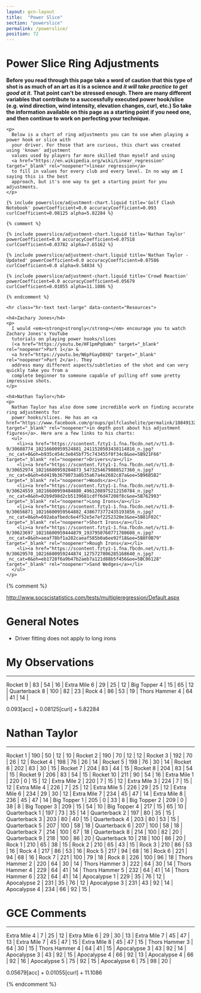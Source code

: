 ```yaml
---
layout: gcn-layout
title:  "Power Slice"
section: "powerslice"
permalink: /powerslice/
position: 72
---
```


<h1 class="gcn-page-header">Power Slice Ring Adjustments</h1>

<div class="row">

  <div class="col-lg-8 col-lg-offset-2 col-md-10 col-md-offset-1 col-sm-12">
    <div class="alert alert-warning text-center" role="alert">
      <strong>
        Before you read through this page take a word of caution that this type of shot is as much of
        an art as it is a science and <em><strong>it will take practice to get good at it.</strong></em>
        That point can't be stressed enough. There are many different variables that contribute to a
        successfully executed power hook/slice (e.g. wind direction, wind intensity, elevation
        changes, curl, etc.) So take the information available on this page as a starting point if
        you need one, and then continue to work on perfecting your technique.
      </strong>
    </div>
  </div>

  <div class="col-lg-8 col-lg-offset-2 col-md-10 col-md-offset-1 col-sm-12">

    <p>
      Below is a chart of ring adjustments you can to use when playing a power hook or slice with
      your driver. For those that are curious, this chart was created using 'known' adjustment
      values used by players far more skilled than myself and using
      <a href="https://en.wikipedia.org/wiki/Linear_regression" target="_blank" rel="noopener">linear regression</a>
      to fill in values for every club and every level. In no way am I saying this is the best
      approach, but it's one way to get a starting point for you adjustments.
    </p>

    {% include powerslice/adjustment-chart.liquid title='Golf Clash Notebook' powerCoefficient=0.0 accuracyCoefficient=0.093 curlCoefficient=0.08125 alpha=5.82284 %}

    {% comment %}

    {% include powerslice/adjustment-chart.liquid title='Nathan Taylor' powerCoefficient=0.0 accuracyCoefficient=0.07518 curlCoefficient=0.03782 alpha=7.65162 %}

    {% include powerslice/adjustment-chart.liquid title='Nathan Taylor - Updated' powerCoefficient=0.0 accuracyCoefficient=0.07586 curlCoefficient=0.0 alpha=9.54034 %}

    {% include powerslice/adjustment-chart.liquid title='Crowd Reaction' powerCoefficient=0.0 accuracyCoefficient=0.05679 curlCoefficient=0.01055 alpha=11.1086 %}

    {% endcomment %}

  </div>

  <div class="col-lg-8 col-lg-offset-2 col-md-10 col-md-offset-1 col-sm-12">

    <hr class="hr-text text-large" data-content="Resources">

    <h4>Zachary Jones</h4>
    <p>
      I would <em><strong>strongly</strong></em> encourage you to watch Zachary Jones's YouTube
      tutorials on playing power hooks/slices
      (<a href="https://youtu.be/HF1pmPqOuWs" target="_blank" rel="noopener">Part 1</a> &
      <a href="https://youtu.be/N6pFGayD8XQ" target="_blank" rel="noopener">Part 2</a>). They
      address many different aspects/subtleties of the shot and can very quickly take you from a
      complete beginner to someone capable of pulling off some pretty impressive shots.
    </p>

    <h4>Nathan Taylor</h4>
    <p>
      Nathan Taylor has also done some incredible work on finding accurate ring adjustments for
      power hooks/slices. He has an <a href="https://www.facebook.com/groups/golfclashelite/permalink/1884913214860458/" target="_blank" rel="noopener">in depth post about his adjustment figures</a>. Here are a few links to his charts:
      <ul>
        <li><a href="https://scontent.fzty1-1.fna.fbcdn.net/v/t1.0-9/30688774_10216600959524881_2411520503438114816_n.jpg?_nc_cat=0&oh=b935c454c3e845bf75c743455f0f34c8&oe=5B921F66" target="_blank" rel="noopener">Drivers</a></li>
        <li><a href="https://scontent.fzty1-1.fna.fbcdn.net/v/t1.0-9/30652974_10216600959204873_5473254679888527360_n.jpg?_nc_cat=0&oh=6d419b3679073a8b35a67a4e2682c87a&oe=5B96B5B2" target="_blank" rel="noopener">Woods</a></li>
        <li><a href="https://scontent.fzty1-1.fna.fbcdn.net/v/t1.0-9/30624559_10216600959484880_4961208975212150784_n.jpg?_nc_cat=0&oh=02b9d98d2cb5139681cdff6d47208f8c&oe=5B762993" target="_blank" rel="noopener">Long Irons</a></li>
        <li><a href="https://scontent.fzty1-1.fna.fbcdn.net/v/t1.0-9/30656871_10216600959564882_4386773772435193856_n.jpg?_nc_cat=0&oh=692abafbedc6e4f52e5e7ef2252320e3&oe=5B81F02C" target="_blank" rel="noopener">Short Irons</a></li>
        <li><a href="https://scontent.fzty1-1.fna.fbcdn.net/v/t1.0-9/30623697_10216600959444879_1937950760771780608_n.jpg?_nc_cat=0&oh=aeaf78bf1a282caeaf585b0a6ee92f18&oe=5B8F0B79" target="_blank" rel="noopener">Rough Irons</a></li>
        <li><a href="https://scontent.fzty1-1.fna.fbcdn.net/v/t1.0-9/30629570_10216600959244874_1275727006285168640_n.jpg?_nc_cat=0&oh=eb1728f6a9b47b2aeb7a121d88b5f456&oe=5BC06128" target="_blank" rel="noopener">Sand Wedges</a></li>
      </ul>
    </p>
  </div>

</div>

{% comment %}

http://www.socscistatistics.com/tests/multipleregression/Default.aspx

General Notes
====================================
* Driver fitting does not apply to long irons

# My Observations
---------------------------------
Rocket       9 |  83 |  54 | 16 |
Extra Mile   6 |  29 |  25 | 12 |
Big Topper   4 |  15 |  65 | 12 |
Quarterback  8 | 100 |  82 | 23 |
Rock         4 |  86 |  53 | 19 |
Thors Hammer 4 |  64 |  41 | 14 |

0.093[acc] + 0.08125[curl] + 5.82284

# Nathan Taylor
---------------------------------
Rocket       1 | 190 |  50 |  12 | 10 |
Rocket       2 | 190 |  70 |  12 | 12 |
Rocket       3 | 192 |  70 |  26 | 12 |
Rocket       4 | 198 |  76 |  26 | 14 |
Rocket       5 | 198 |  76 |  30 | 14 |
Rocket       6 | 202 |  83 |  30 | 15 |
Rocket       7 | 204 |  83 |  44 | 15 |
Rocket       8 | 204 |  83 |  54 | 15 |
Rocket       9 | 206 |  83 |  54 | 15 |
Rocket      10 | 211 |  90 |  54 | 16 |
Extra Mile   1 | 220 |   0 |  15 | 12 |
Extra Mile   2 | 220 |   7 |  15 | 12 |
Extra Mile   3 | 224 |   7 |  15 | 12 |
Extra Mile   4 | 226 |   7 |  25 | 12 |
Extra Mile   5 | 226 |  29 |  25 | 12 |
Extra Mile   6 | 234 |  29 |  30 | 12 |
Extra Mile   7 | 234 |  45 |  47 | 14 |
Extra Mile   8 | 236 |  45 |  47 | 14 |
Big Topper   1 | 205 |   0 |  33 |  8 |
Big Topper   2 | 209 |   0 |  38 |  8 |
Big Topper   3 | 209 |  15 |  54 | 10 |
Big Topper   4 | 217 |  15 |  65 | 10 |
Quarterback  1 | 197 |  73 |  35 | 14 |
Quarterback  2 | 197 |  80 |  35 | 15 |
Quarterback  3 | 203 |  80 |  40 | 15 |
Quarterback  4 | 203 |  80 |  53 | 15 |
Quarterback  5 | 207 | 100 |  58 | 18 |
Quarterback  6 | 207 | 100 |  58 | 18 |
Quarterback  7 | 214 | 100 |  67 | 18 |
Quarterback  8 | 214 | 100 |  82 | 20 |
Quarterback  9 | 218 | 100 |  86 | 20 |
Quarterback 10 | 218 | 100 |  86 | 20 |
Rock         1 | 210 |  65 |  38 | 15 |
Rock         2 | 210 |  65 |  43 | 15 |
Rock         3 | 210 |  86 |  53 | 16 |
Rock         4 | 217 |  86 |  53 | 16 |
Rock         5 | 217 |  94 |  68 | 16 |
Rock         6 | 221 |  94 |  68 | 16 |
Rock         7 | 221 | 100 |  79 | 18 |
Rock         8 | 226 | 100 |  96 | 18 |
Thors Hammer 2 | 220 |  64 |  30 | 14 |
Thors Hammer 3 | 222 |  64 |  30 | 14 |
Thors Hammer 4 | 229 |  64 |  41 | 14 |
Thors Hammer 5 | 232 |  64 |  41 | 14 |
Thors Hammer 6 | 232 |  64 |  41 | 14 |
Apocalypse   1 | 229 |  35 |  76 | 12 |
Apocalypse   2 | 231 |  35 |  76 | 12 |
Apocalypse   3 | 231 |  43 |  92 | 14 |
Apocalypse   4 | 234 |  66 |  92 | 15 |

<!-- 0.07518[acc] + 0.03782[curl] + 7.65162 -->

# GCE Comments
---------------------------------
Extra Mile   4 |   7 |  25 | 12 |
Extra Mile   6 |  29 |  30 | 13 |
Extra Mile   7 |  45 |  47 | 13 |
Extra Mile   7 |  45 |  47 | 15 |
Extra Mile   8 |  45 |  47 | 15 |
Thors Hammer 3 |  64 |  30 | 15 |
Thors Hammer 4 |  64 |  41 | 15 |
Apocalypse   3 |  43 |  92 | 14 |
Apocalypse   3 |  43 |  92 | 15 |
Apocalypse   4 |  66 |  92 | 13 |
Apocalypse   4 |  66 |  92 | 16 |
Apocalypse   5 |  75 |  92 | 15 |
Apocalypse   6 |  75 |  98 | 20 |

0.05679[acc] + 0.01055[curl] + 11.1086

{% endcomment %}